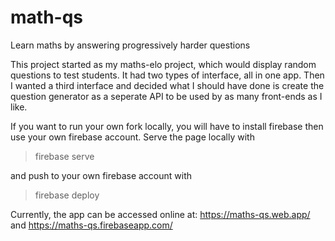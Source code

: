# math-qs
Learn maths by answering progressively harder questions

This project started as my maths-elo project, which would display random questions to test students. It had two types of interface, all in one app. Then I wanted a third interface and decided what I should have done is create the question generator as a seperate API to be used by as many front-ends as I like.

If you want to run your own fork locally, you will have to install firebase then use your own firebase account. Serve the page locally with 

> firebase serve

and push to your own firebase account with

> firebase deploy

Currently, the app can be accessed online at: https://maths-qs.web.app/ and https://maths-qs.firebaseapp.com/
